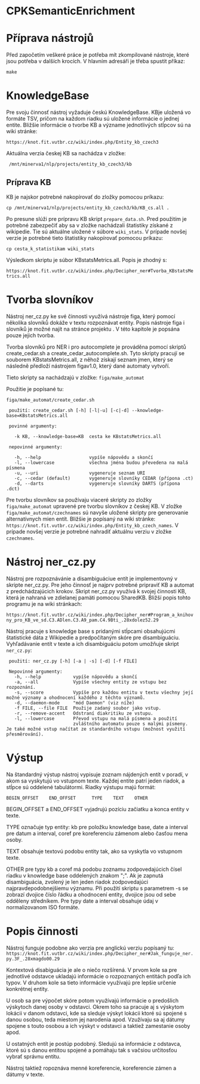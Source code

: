 # CPKSemanticEnrichment

# Příprava nástrojů
Před započetím veškeré práce je potřeba mít zkompilované nástroje, které jsou potřeba v dalších krocích. V hlavním adresáři je třeba spustit příkaz: 

`make`

# KnowledgeBase

Pre svoju činnosť nástroj vyžaduje českú KnowledgeBase. KBje uložená vo formáte TSV, pričom na každom riadku sú uložené informácie o jednej entite. Bližšie informácie o tvorbe KB a význame jednotlivých stĺpcov sú na wiki stránke:

`https://knot.fit.vutbr.cz/wiki/index.php/Entity_kb_czech3`

Aktuálna verzia českej KB sa nachádza v zložke:

` /mnt/minerva1/nlp/projects/entity_kb_czech3/kb`

## Príprava KB

KB je najskor potrebné nakopírovať do zložky pomocou príkazu:

`cp /mnt/minerva1/nlp/projects/entity_kb_czech3/kb/KB_cs.all .`

Po presune slúži pre prípravu KB skript `prepare_data.sh`. Pred použitím je potrebné zabezpečiť aby sa v zložke nachádzali štatistiky získané z wikipedie. Tie sú aktuálne uložené v súbore `wiki_stats`. V prípade novšej verzie je potrebné tieto štatistiky nakopírovať pomocou príkazu:

`cp cesta_k_statistikam wiki_stats`

Výsledkom skriptu je súbor KBstatsMetrics.all. Popis je zhodný s:

`https://knot.fit.vutbr.cz/wiki/index.php/Decipher_ner#Tvorba_KBstatsMetrics.all`

# Tvorba slovníkov

Nástroj ner_cz.py ke své činnosti využívá nástroje figa, který pomocí několika slovníků dokáže v textu rozpoznávat entity. Popis nástroje figa i slovníků je možné najít na stránce projektu . V této kapitole je popsána pouze jejich tvorba.

Tvorba slovníků pro NER i pro autocomplete je prováděna pomocí skriptů create_cedar.sh a create_cedar_autocomplete.sh. Tyto skripty pracují se souborem KBstatsMetrics.all, z něhož získají seznam jmen, který se následně předloží nástrojem figav1.0, který dané automaty vytvoří.

Tieto skripty sa nachádzajú v zložke:
`figa/make_automat`

Použitie je popísané tu:

```
figa/make_automat/create_cedar.sh
 
 použití: create_cedar.sh [-h] [-l|-u] [-c|-d] --knowledge-base=KBstatsMetrics.all
 
 povinné argumenty:
 
   -k KB, --knowledge-base=KB  cesta ke KBstatsMetrics.all
 
 nepovinné argumenty:
 
   -h, --help                  vypíše nápovědu a skončí
   -l, --lowercase             všechna jména budou převedena na malá písmena
   -u, --uri                   vygeneruje seznam URI
   -c, --cedar (default)       vygeneruje slovníky CEDAR (přípona .ct)
   -d, --darts                 vygeneruje slovníky DARTS (přípona .dct)
```

Pre tvorbu slovníkov sa používaju viaceré skripty zo zložky `figa/make_automat` upravené pre tvorbu slovníkov z českej KB. V zložke `figa/make_automat/czechnames` sú navyše uložené skripty pre generovanie alternatívnych mien entít. Bližšie je popísaný na wiki stránke: `https://knot.fit.vutbr.cz/wiki/index.php/Entity_kb_czech_names`. V prípade novšej verzie je potrebné nahradiť aktuálnu verziu v zložke `czechnames`.

# Nástroj ner_cz.py

Nástroj pre rozpoznávánie a disambiguáciue entít je implementovný v skripte ner_cz.py. Pre jeho činnosť je najprv potrebné pripraviť KB a automat z predchádzajúcich krokov. Skript ner_cz.py využívá k svojej činnosti KB, která je nahraná ve zdielanej pamäti pomocou SharedKB. Bližší popis tohto programu je na wiki stránkach: 

`https://knot.fit.vutbr.cz/wiki/index.php/Decipher_ner#Program_a_knihovny_pro_KB_ve_sd.C3.ADlen.C3.A9_pam.C4.9Bti_.28xdolez52.29`

Nástroj pracuje s knowledge base s pridanými stĺpcami obsahujúcmi štatistické dáta z Wikipedie a predpočítaným skóre pre disambiguáciu. Vyhľadávanie entít v texte a ich disambiguáciu potom umožňuje skript `ner_cz.py`:

```
 použití: ner_cz.py [-h] [-a | -s] [-d] [-f FILE]
 
 Nepovinné argumenty:
   -h, --help            vypíše nápovědu a skončí
   -a, --all             Vypíše všechny entity ze vstupu bez rozpoznání.
   -s, --score           Vypíše pro každou entitu v textu všechny její možné významy a ohodnocení každého z těchto významů.
   -d, --daemon-mode     "mód Daemon" (viz níže)
   -f FILE, --file FILE  Použije zadaný soubor jako vstup.
   -r, --remove-accent   Odstraní diakritiku ze vstupu.
   -l, --lowercase       Převod vstupu na malá písmena a použití 
                         zvláštního automatu pouze s malými písmeny.
Je také možné vstup načítat ze standardního vstupu (možnost využití přesměrování).
```

# Výstup

Na štandardný výstup nástroj vypisuje zoznam nájdených entít v poradí, v akom sa vyskytujú vo vstupnom texte. Každej entite patrí jeden riadok, a stĺpce sú oddelené tabulátormi. Riadky výstupu majú formát:

`BEGIN_OFFSET    END_OFFSET      TYPE    TEXT    OTHER`

BEGIN_OFFSET a END_OFFSET vyjadrujú pozíciu začiatku a konca entity v texte.

TYPE označuje typ entity: kb pre položku knowledge base, date a interval pre datum a interval, coref pre koreferenciu zámenom alebo časťou mena osoby.

TEXT obsahuje textovú podobu entity tak, ako sa vyskytla vo vstupnom texte.

OTHER pre typy kb a coref má podobu zoznamu zodpovedajúcich čísel riadku v knowledge base oddelených znakom ";". Ak je zapnutá disambiguácia, zvolený je len jeden riadok zodpovedajúci najpravdepodobnejšiemu významu. Při použití skriptu s parametrem -s se zobrazí dvojice číslo řádku a ohodnocení entity, dvojice jsou od sebe odděleny středníkem. Pre typy date a interval obsahuje údaj v normalizovanom ISO formáte.

# Popis činnosti

Nástroj funguje podobne ako verzia pre anglickú verziu popísaný tu: `https://knot.fit.vutbr.cz/wiki/index.php/Decipher_ner#Jak_funguje_ner.py.3F_.28xmagdo00.29`

Kontextová disabiguácia je ale o niečo rozšírená. V prvom kole sa pre jednotlivé odstavce ukladajú informácie o rozpoznaných entitách podľa ich typov. V druhom kole sa tieto informácie využívajú pre lepšie určenie konkrétnej entity.

U osob sa pre výpočet skóre potom využívajú informácie o predošlich výskytoch danej osoby v odstavci. Okrem toho sa pracuje aj s výskytom lokácii v danom odstavci, kde sa sleduje výskyt lokácii ktoré sú spojené s danou osobou, teda miestom jej narodenia apod. Vzužívaju sa aj dátumy spojene s touto osobou a ich výskyt v odstavci a taktiež zamestanie osoby apod.

U ostatných entít je postúp podobný. Sledujú sa informácie z odstavca, ktoré sú s danou entitou spojené a pomáhaju tak s vačsiou určitosťou vybrať správnu entitu.

Nástroj taktiež ropoznáva menné koreferencie, koreferencie zámen a dátumy v texte.
